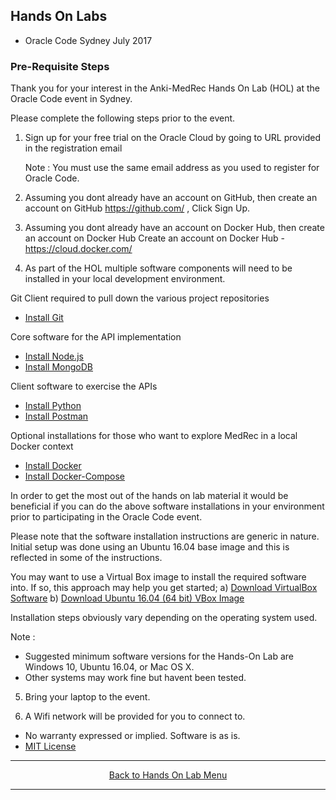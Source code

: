 ## Hands On Labs

- Oracle Code Sydney July 2017

### Pre-Requisite Steps

Thank you for your interest in the Anki-MedRec Hands On Lab (HOL) at the Oracle Code event in Sydney.

Please complete the following steps prior to the event.


1. Sign up for your free trial on the Oracle Cloud by going to URL provided in the registration email

   Note : You must use the same email address as you used to register for Oracle Code.


2. Assuming you dont already have an account on GitHub, then create an account on GitHub 
   https://github.com/ , Click Sign Up.

3. Assuming you dont already have an account on Docker Hub, then create an account on Docker Hub 
   Create an account on Docker Hub - https://cloud.docker.com/ 

4. As part of the HOL multiple software components will need to be installed in your local development
   environment.

Git Client required to pull down the various project repositories

   - [Install Git](./assets/handsonlabs/installgit.md)

Core software for the API implementation

   - [Install Node.js](./assets/handsonlabs/installnodejs.md)
   - [Install MongoDB](./assets/handsonlabs/installmongodb.md)

Client software to exercise the APIs

   - [Install Python](./assets/handsonlabs/installpython.md)
   - [Install Postman](./assets/handsonlabs/installpostman.md)

Optional installations for those who want to explore MedRec in a local Docker context

   - [Install Docker](./assets/handsonlabs/installdocker.md)
   - [Install Docker-Compose](./assets/handsonlabs/installdockercompose.md)

   In order to get the most out of the hands on lab material it would be beneficial if you can do the above 
   software installations in your environment prior to participating in the Oracle Code event.

   Please note that the software installation instructions are generic in nature.
   Initial setup was done using an Ubuntu 16.04 base image and this is reflected in some of the instructions.

   You may want to use a Virtual Box image to install the required software into.
   If so, this approach may help you get started;
   a) [Download VirtualBox Software](https://www.virtualbox.org/wiki/Downloads)
   b) [Download Ubuntu 16.04 (64 bit) VBox Image](http://www.osboxes.org/ubuntu/)
   
   Installation steps obviously vary depending on the operating system used.

   Note : 
   - Suggested minimum software versions for the Hands-On Lab are Windows 10, Ubuntu 16.04, 
   or Mac OS X. 
   - Other systems may work fine but havent been tested.

5. Bring your laptop to the event. 

6. A Wifi network will be provided for you to connect to.

* No warranty expressed or implied.  Software is as is.
* [MIT License](http://www.opensource.org/licenses/mit-license.html)

<hr />
<center>
<a href="../../handsonlabs" class="btn" >Back to Hands On Lab Menu</a>
<center />
<hr />


